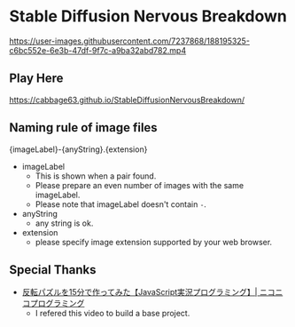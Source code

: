 # Stable Diffusion Nervous Breakdown 

https://user-images.githubusercontent.com/7237868/188195325-c6bc552e-6e3b-47df-9f7c-a9ba32abd782.mp4

## Play Here

https://cabbage63.github.io/StableDiffusionNervousBreakdown/

## Naming rule of image files

{imageLabel}-{anyString}.{extension}

- imageLabel
    - This is shown when a pair found.
    - Please prepare an even number of images with the same imageLabel.
    - Please note that imageLabel doesn't contain `-`.
- anyString
    - any string is ok.
- extension
    - please specify image extension supported by your web browser.


## Special Thanks

- [反転パズルを15分で作ってみた【JavaScript実況プログラミング】| ニコニコプログラミング](https://www.youtube.com/watch?v=2jV4XcANl84)
    - I refered this video to build a base project.
